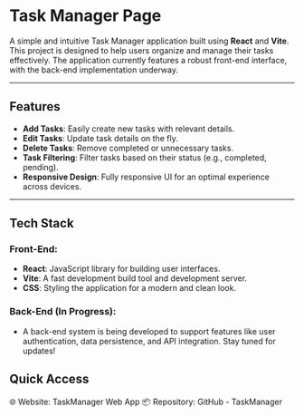 # Task Manager Page

A simple and intuitive Task Manager application built using **React** and **Vite**. This project is designed to help users organize and manage their tasks effectively. The application currently features a robust front-end interface, with the back-end implementation underway.

---

## Features

- **Add Tasks**: Easily create new tasks with relevant details.
- **Edit Tasks**: Update task details on the fly.
- **Delete Tasks**: Remove completed or unnecessary tasks.
- **Task Filtering**: Filter tasks based on their status (e.g., completed, pending).
- **Responsive Design**: Fully responsive UI for an optimal experience across devices.

---

## Tech Stack

### Front-End:
- **React**: JavaScript library for building user interfaces.
- **Vite**: A fast development build tool and development server.
- **CSS**: Styling the application for a modern and clean look.

### Back-End (In Progress):
- A back-end system is being developed to support features like user authentication, data persistence, and API integration. Stay tuned for updates!

## Quick Access
🌐 Website: TaskManager Web App
📦 Repository: GitHub - TaskManager
